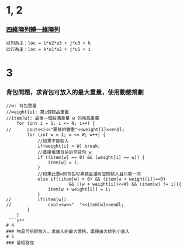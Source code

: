 # 1, 2
### [四維陣列轉一維陣列](https://openhome.cc/Gossip/AlgorithmGossip/MultiToOneDim.htm)
```
以列為主：loc = i*u2*u3 + j*u3 + k
以行為主：loc = k*u1*u2 + j*u1 + i
```
# 3
### 背包問題，求背包可放入的最大重量，使用動態規劃
```
//w: 背包重量 
//weight[i]: 第i個物品重量 
//item[w]: 最後一個裝滿重量 w 的物品重量 
	for (int i = 1; i <= N; i++) {
//		cout<<i<<"要裝的體重"<<weight[i]<<endl;
		for (int w = 1; w <= W; w++) {
			//如果不能裝入 
			if(weight[i] > W) break;
			//直接填滿目前的空背包 w 
			if ((item[w] == 0) && (weight[i] == w)) {
				item[w] = i;
			}
			//如果此重w的背包可累裝且還有空間裝入且只裝一次 
			else if((item[w] > 0) && (item[w + weight[i]]==0) 
						&& ((w + weight[i])<=W) && (item[w] != i)){
				item[w + weight[i]] = i;
			}
//			if(item[w])
//				cout<<w<<"  "<<item[w]<<endl;
		}
	}	
 ```c++
# 4
### 物品可拆碎放入，求放入的最大價格，直接由大排到小放入
# 5
### 最短路徑
